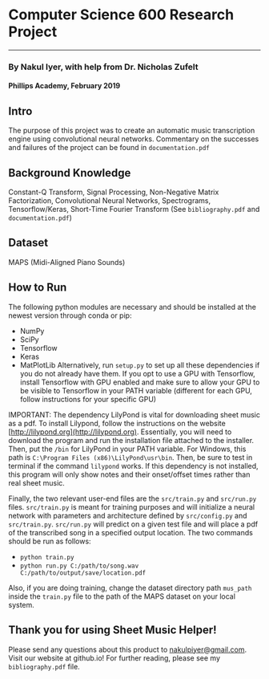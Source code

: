 # Computer Science 600 Research Project
-----
### By Nakul Iyer, with help from Dr. Nicholas Zufelt
#### Phillips Academy, February 2019

## Intro
The purpose of this project was to create an automatic music transcription engine using convolutional neural networks. Commentary on the successes and failures of the project can be found in `documentation.pdf`

## Background Knowledge
Constant-Q Transform, Signal Processing, Non-Negative Matrix Factorization, Convolutional Neural Networks, Spectrograms, Tensorflow/Keras, Short-Time Fourier Transform (See `bibliography.pdf` and `documentation.pdf`)

## Dataset
MAPS (Midi-Aligned Piano Sounds)

## How to Run
The following python modules are necessary and should be installed at the newest version through conda or pip:
* NumPy
* SciPy
* Tensorflow
* Keras
* MatPlotLib
Alternatively, run `setup.py` to set up all these dependencies if you do not already have them. If you opt to use a GPU with Tensorflow, install Tensorflow with GPU enabled and make sure to allow your GPU to be visible to Tensorflow in your PATH variable (different for each GPU, follow instructions for your specific GPU)

IMPORTANT: The dependency LilyPond is vital for downloading sheet music as a pdf. To install Lilypond, follow the instructions on the website [http://lilypond.org](http://lilypond.org). Essentially, you will need to download the program and run the installation file attached to the installer. Then, put the `/bin` for LilyPond in your PATH variable. For Windows, this path is `C:\Program Files (x86)\LilyPond\usr\bin`. Then, be sure to test in terminal if the command `lilypond` works. If this dependency is not installed, this program will only show notes and their onset/offset times rather than real sheet music.

Finally, the two relevant user-end files are the `src/train.py` and `src/run.py` files. `src/train.py` is meant for training purposes and will initialize a neural network with parameters and architecture defined by `src/config.py` and `src/train.py`. `src/run.py` will predict on a given test file and will place a pdf of the transcribed song in a specified output location. The two commands should be run as follows:
* `python train.py`
* `python run.py C:/path/to/song.wav C:/path/to/output/save/location.pdf`

Also, if you are doing training, change the dataset directory path `mus_path` inside the `train.py` file to the path of the MAPS dataset on your local system.

## Thank you for using Sheet Music Helper!
Please send any questions about this product to nakulpiyer@gmail.com. Visit our website at github.io! For further reading, please see my `bibliography.pdf` file.

